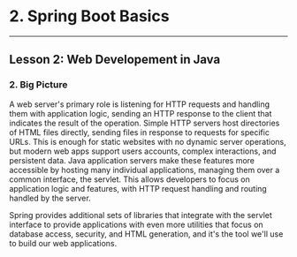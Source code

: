 # 2. Spring Boot Basics 
___

## Lesson 2: Web Developement in Java

### 2. Big Picture 

A web server's primary role is listening for HTTP requests and handling them with application logic, sending an HTTP response to the client that indicates the result of the operation. Simple HTTP servers host directories of HTML files directly, sending files in response to requests for specific URLs. This is enough for static websites with no dynamic server operations, but modern web apps support users accounts, complex interactions, and persistent data. Java application servers make these features more accessible by hosting many individual applications, managing them over a common interface, the servlet. This allows developers to focus on application logic and features, with HTTP request handling and routing handled by the server.

Spring provides additional sets of libraries that integrate with the servlet interface to provide applications with even more utilities that focus on database access, security, and HTML generation, and it's the tool we'll use to build our web applications.